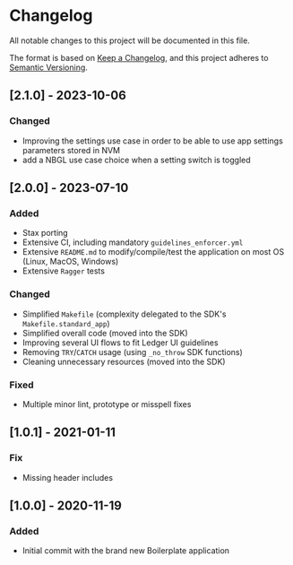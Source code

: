 # Changelog

All notable changes to this project will be documented in this file.

The format is based on [Keep a Changelog](https://keepachangelog.com/en/1.0.0/),
and this project adheres to [Semantic Versioning](https://semver.org/spec/v2.0.0.html).

## [2.1.0] - 2023-10-06

### Changed

- Improving the settings use case in order to be able to use app settings parameters stored in NVM
- add a NBGL use case choice when a setting switch is toggled

## [2.0.0] - 2023-07-10

### Added

- Stax porting
- Extensive CI, including mandatory `guidelines_enforcer.yml`
- Extensive `README.md` to modify/compile/test the application on most OS (Linux, MacOS, Windows)
- Extensive `Ragger` tests

### Changed

- Simplified `Makefile` (complexity delegated to the SDK's `Makefile.standard_app`)
- Simplified overall code (moved into the SDK)
- Improving several UI flows to fit Ledger UI guidelines
- Removing `TRY`/`CATCH` usage (using `_no_throw` SDK functions)
- Cleaning unnecessary resources (moved into the SDK)

### Fixed

- Multiple minor lint, prototype or misspell fixes

## [1.0.1] - 2021-01-11

### Fix

- Missing header includes

## [1.0.0] - 2020-11-19

### Added

- Initial commit with the brand new Boilerplate application
